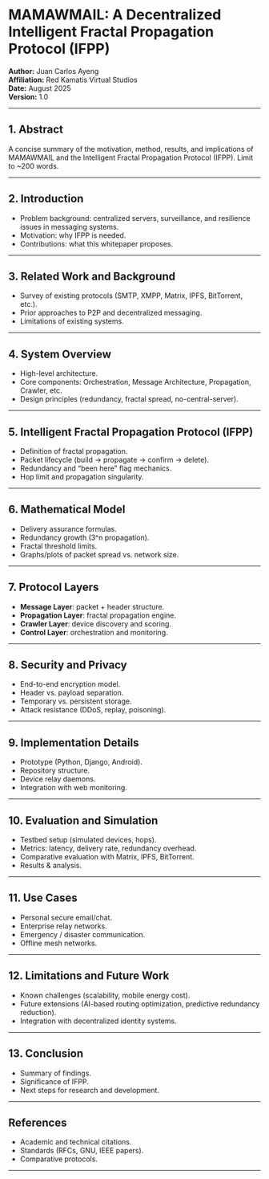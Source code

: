 
# MAMAWMAIL: A Decentralized Intelligent Fractal Propagation Protocol (IFPP)

**Author:** Juan Carlos Ayeng  
**Affiliation:** Red Kamatis Virtual Studios  
**Date:** August 2025  
**Version:** 1.0  

---

## 1. Abstract
A concise summary of the motivation, method, results, and implications of MAMAWMAIL and the Intelligent Fractal Propagation Protocol (IFPP). Limit to ~200 words.

---

## 2. Introduction
- Problem background: centralized servers, surveillance, and resilience issues in messaging systems.  
- Motivation: why IFPP is needed.  
- Contributions: what this whitepaper proposes.

---

## 3. Related Work and Background
- Survey of existing protocols (SMTP, XMPP, Matrix, IPFS, BitTorrent, etc.).  
- Prior approaches to P2P and decentralized messaging.  
- Limitations of existing systems.

---

## 4. System Overview
- High-level architecture.  
- Core components: Orchestration, Message Architecture, Propagation, Crawler, etc.  
- Design principles (redundancy, fractal spread, no-central-server).

---

## 5. Intelligent Fractal Propagation Protocol (IFPP)
- Definition of fractal propagation.  
- Packet lifecycle (build → propagate → confirm → delete).  
- Redundancy and “been here” flag mechanics.  
- Hop limit and propagation singularity.

---

## 6. Mathematical Model
- Delivery assurance formulas.  
- Redundancy growth (3^n propagation).  
- Fractal threshold limits.  
- Graphs/plots of packet spread vs. network size.

---

## 7. Protocol Layers
- **Message Layer**: packet + header structure.  
- **Propagation Layer**: fractal propagation engine.  
- **Crawler Layer**: device discovery and scoring.  
- **Control Layer**: orchestration and monitoring.

---

## 8. Security and Privacy
- End-to-end encryption model.  
- Header vs. payload separation.  
- Temporary vs. persistent storage.  
- Attack resistance (DDoS, replay, poisoning).

---

## 9. Implementation Details
- Prototype (Python, Django, Android).  
- Repository structure.  
- Device relay daemons.  
- Integration with web monitoring.

---

## 10. Evaluation and Simulation
- Testbed setup (simulated devices, hops).  
- Metrics: latency, delivery rate, redundancy overhead.  
- Comparative evaluation with Matrix, IPFS, BitTorrent.  
- Results & analysis.

---

## 11. Use Cases
- Personal secure email/chat.  
- Enterprise relay networks.  
- Emergency / disaster communication.  
- Offline mesh networks.

---

## 12. Limitations and Future Work
- Known challenges (scalability, mobile energy cost).  
- Future extensions (AI-based routing optimization, predictive redundancy reduction).  
- Integration with decentralized identity systems.

---

## 13. Conclusion
- Summary of findings.  
- Significance of IFPP.  
- Next steps for research and development.

---

## References
- Academic and technical citations.  
- Standards (RFCs, GNU, IEEE papers).  
- Comparative protocols.

---
